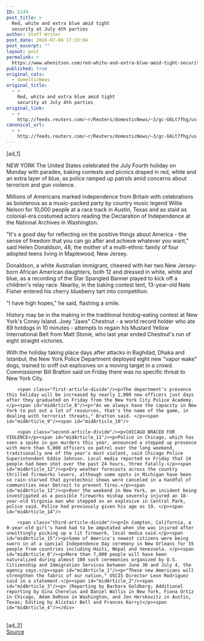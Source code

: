 ```yaml
---
ID: 5149
post_title: >
  Red, white and extra blue amid tight
  security at July 4th parties
author: Staff Writer
post_date: 2016-07-04 17:33:04
post_excerpt: ""
layout: post
permalink: >
  https://www.whenitson.com/red-white-and-extra-blue-amid-tight-security-at-july-4th-parties/
published: true
original_cats:
  - domesticNews
original_title:
  - >
    Red, white and extra blue amid tight
    security at July 4th parties
original_link:
  - >
    http://feeds.reuters.com/~r/Reuters/domesticNews/~3/gc-G6Lt7fhg/us-usa-independenceday-security-idUSKCN0ZK0W2
canonical_url:
  - >
    http://feeds.reuters.com/~r/Reuters/domesticNews/~3/gc-G6Lt7fhg/us-usa-independenceday-security-idUSKCN0ZK0W2
---
```

 [ad_1]
<br><div id="articleText">
<span id="midArticle_start"/>

<span id="midArticle_0"/><span class="focusParagraph" readability="7"><p><span class="articleLocation">NEW YORK</span> The United States celebrated the July Fourth holiday on Monday with parades, baking contests and picnics draped in red, white and an extra layer of blue, as police ramped up patrols amid concerns about terrorism and gun violence.</p></span><span id="midArticle_1"/><p>Millions of Americans marked independence from Britain with celebrations as boisterous as a music-packed party by country music legend Willie Nelson for 10,000 people at a race track in Austin, Texas and as staid as colonial-era costumed actors reading the Declaration of Independence at the National Archives in Washington.  </p><span id="midArticle_2"/><p>"It's a good day for reflecting on the positive things about America - the sense of freedom that you can go after and achieve whatever you want," said Helen Donaldson, 48, the mother of a multi-ethnic family of four adopted teens living in Maplewood, New Jersey.</p><span id="midArticle_3"/><p>Donaldson, a white Australian immigrant, cheered with her two New Jersey-born African American daughters, both 12 and dressed in white, white and blue, as a recording of the Star Spangled Banner played to kick off a children's relay race. Nearby, in the baking contest tent, 13-year-old Nate Fisher entered his cherry blueberry tart into competition.</p><span id="midArticle_4"/><p>"I have high hopes," he said, flashing a smile.</p><span id="midArticle_5"/><p>History may be in the making in the traditional hotdog-eating contest at New York's Coney Island. Joey "Jaws" Chestnut - a world record holder who ate 69 hotdogs in 10 minutes - attempts to regain his Mustard Yellow International Belt from Matt Stonie, who last year ended Chestnut's run of eight straight victories.</p><span id="midArticle_6"/><p>With the holiday taking place days after attacks in Baghdad, Dhaka and Istanbul, the New York Police Department deployed eight new "vapor wake" dogs, trained to sniff out explosives on a moving target in a crowd. Commissioner Bill Bratton said on Friday there was no specific threat to New York City.</p><span id="midArticle_7"/>
        
        <span class="first-article-divide"/><p>The department's presence this holiday will be increased by nearly 2,000 new officers just days after they graduated on Friday from the New York City Police Academy.</p><span id="midArticle_8"/><p>"As we always have the capacity in New York to put out a lot of resources, that's the name of the game, in dealing with terrorist threats," Bratton said. </p><span id="midArticle_9"/><span id="midArticle_10"/>
        
        <span class="second-article-divide"/><p>CHICAGO BRACED FOR VIOLENCE</p><span id="midArticle_11"/><p>Police in Chicago, which has seen a spike in gun murders this year, announced a stepped up presence with more than 5,000 officers on patrol over the long weekend, traditionally one of the year's most violent, said Chicago Police Superintendent Eddie Johnson. Local media reported on Friday that 24 people had been shot over the past 24 hours, three fatally.</p><span id="midArticle_12"/><p>Dry weather forecasts across the country thrilled fireworks lovers, although some spots in Michigan have been so rain-starved that pyrotechnic shows were canceled in a handful of communities near Detroit to prevent fires.</p><span id="midArticle_13"/><p>Over the weekend in New York, an incident being investigated as a possible fireworks mishap severely injured an 18-year-old Virginia man who stepped on an explosive in Central Park, police said. Police had previously given his age as 19. </p><span id="midArticle_14"/>
        
        <span class="third-article-divide"/><p>In Compton, California, a 9-year-old girl's hand had to be amputated when she was injured after unwittingly picking up a lit firework, local media said.</p><span id="midArticle_15"/><p>Some of America's newest citizens were being sworn in at a special Independence Day ceremony in New Orleans for 55 people from countries including Haiti, Nepal and Venezuela. </p><span id="midArticle_0"/><p>More than 7,000 people will have been naturalized during almost 100 such ceremonies organized by U.S. Citizenship and Immigration Services between June 30 and July 4, the agency says.</p><span id="midArticle_1"/><p>"These new Americans will strengthen the fabric of our nation," USCIS Director Leon Rodriguez said in a statement.</p><span id="midArticle_2"/><span id="midArticle_3"/><p> (Reporting by Barbara Goldberg; Additional reporting by Gina Cherelus and Daniel Wallis in New York, Fiona Ortiz in Chicago, Adam DeRose in Washington, and Jon Herskovitz in Austin, Texas; Editing by Alistair Bell and Frances Kerry)</p><span id="midArticle_4"/></div>
<br>[ad_2]
<br><a href="http://feeds.reuters.com/~r/Reuters/domesticNews/~3/gc-G6Lt7fhg/us-usa-independenceday-security-idUSKCN0ZK0W2">Source </a>